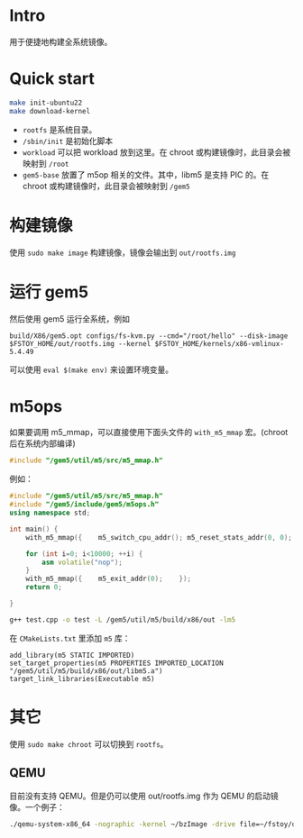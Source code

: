 # Intro
用于便捷地构建全系统镜像。

# Quick start
```bash
make init-ubuntu22
make download-kernel
```

* `rootfs` 是系统目录。
* `/sbin/init` 是初始化脚本
* `workload` 可以把 workload 放到这里。在 chroot 或构建镜像时，此目录会被映射到 `/root`
* `gem5-base` 放置了 m5op 相关的文件。其中，libm5 是支持 PIC 的。在 chroot 或构建镜像时，此目录会被映射到 `/gem5`

# 构建镜像
使用 `sudo make image` 构建镜像，镜像会输出到 `out/rootfs.img`

# 运行 gem5
然后使用 gem5 运行全系统，例如

```
build/X86/gem5.opt configs/fs-kvm.py --cmd="/root/hello" --disk-image $FSTOY_HOME/out/rootfs.img --kernel $FSTOY_HOME/kernels/x86-vmlinux-5.4.49
```

可以使用 `eval $(make env)` 来设置环境变量。

# m5ops
如果要调用 m5_mmap，可以直接使用下面头文件的 `with_m5_mmap` 宏。(chroot 后在系统内部编译)
```c++
#include "/gem5/util/m5/src/m5_mmap.h"
```

例如：
```c++
#include "/gem5/util/m5/src/m5_mmap.h"
#include "/gem5/include/gem5/m5ops.h"
using namespace std;

int main() {
	with_m5_mmap({    m5_switch_cpu_addr(); m5_reset_stats_addr(0, 0);    });

	for (int i=0; i<10000; ++i) {
		asm volatile("nop");
	}
	with_m5_mmap({    m5_exit_addr(0);    });
	return 0;

}
```
```bash
g++ test.cpp -o test -L /gem5/util/m5/build/x86/out -lm5
```
在 `CMakeLists.txt` 里添加 `m5` 库：

```cmakelists
add_library(m5 STATIC IMPORTED)
set_target_properties(m5 PROPERTIES IMPORTED_LOCATION "/gem5/util/m5/build/x86/out/libm5.a")
target_link_libraries(Executable m5)
```



# 其它
使用 `sudo make chroot` 可以切换到 `rootfs`。

## QEMU
目前没有支持 QEMU。但是仍可以使用 out/rootfs.img 作为 QEMU 的启动镜像。一个例子：
```bash
./qemu-system-x86_64 -nographic -kernel ~/bzImage -drive file=~/fstoy/out/rootfs.img,if=virtio,format=raw -append "root=/dev/vda1 console=ttyS0 init=/bin/bash"
```
